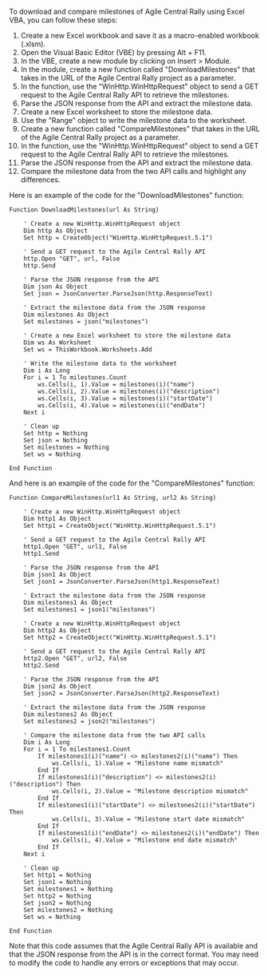  To download and compare milestones of Agile Central Rally using Excel VBA, you can follow these steps:

1. Create a new Excel workbook and save it as a macro-enabled workbook (.xlsm).
2. Open the Visual Basic Editor (VBE) by pressing Alt + F11.
3. In the VBE, create a new module by clicking on Insert > Module.
4. In the module, create a new function called "DownloadMilestones" that takes in the URL of the Agile Central Rally project as a parameter.
5. In the function, use the "WinHttp.WinHttpRequest" object to send a GET request to the Agile Central Rally API to retrieve the milestones.
6. Parse the JSON response from the API and extract the milestone data.
7. Create a new Excel worksheet to store the milestone data.
8. Use the "Range" object to write the milestone data to the worksheet.
9. Create a new function called "CompareMilestones" that takes in the URL of the Agile Central Rally project as a parameter.
10. In the function, use the "WinHttp.WinHttpRequest" object to send a GET request to the Agile Central Rally API to retrieve the milestones.
11. Parse the JSON response from the API and extract the milestone data.
12. Compare the milestone data from the two API calls and highlight any differences.

Here is an example of the code for the "DownloadMilestones" function:
```
Function DownloadMilestones(url As String)
    
    ' Create a new WinHttp.WinHttpRequest object
    Dim http As Object
    Set http = CreateObject("WinHttp.WinHttpRequest.5.1")
    
    ' Send a GET request to the Agile Central Rally API
    http.Open "GET", url, False
    http.Send
    
    ' Parse the JSON response from the API
    Dim json As Object
    Set json = JsonConverter.ParseJson(http.ResponseText)
    
    ' Extract the milestone data from the JSON response
    Dim milestones As Object
    Set milestones = json("milestones")
    
    ' Create a new Excel worksheet to store the milestone data
    Dim ws As Worksheet
    Set ws = ThisWorkbook.Worksheets.Add
    
    ' Write the milestone data to the worksheet
    Dim i As Long
    For i = 1 To milestones.Count
        ws.Cells(i, 1).Value = milestones(i)("name")
        ws.Cells(i, 2).Value = milestones(i)("description")
        ws.Cells(i, 3).Value = milestones(i)("startDate")
        ws.Cells(i, 4).Value = milestones(i)("endDate")
    Next i
    
    ' Clean up
    Set http = Nothing
    Set json = Nothing
    Set milestones = Nothing
    Set ws = Nothing
    
End Function
```
And here is an example of the code for the "CompareMilestones" function:
```
Function CompareMilestones(url1 As String, url2 As String)
    
    ' Create a new WinHttp.WinHttpRequest object
    Dim http1 As Object
    Set http1 = CreateObject("WinHttp.WinHttpRequest.5.1")
    
    ' Send a GET request to the Agile Central Rally API
    http1.Open "GET", url1, False
    http1.Send
    
    ' Parse the JSON response from the API
    Dim json1 As Object
    Set json1 = JsonConverter.ParseJson(http1.ResponseText)
    
    ' Extract the milestone data from the JSON response
    Dim milestones1 As Object
    Set milestones1 = json1("milestones")
    
    ' Create a new WinHttp.WinHttpRequest object
    Dim http2 As Object
    Set http2 = CreateObject("WinHttp.WinHttpRequest.5.1")
    
    ' Send a GET request to the Agile Central Rally API
    http2.Open "GET", url2, False
    http2.Send
    
    ' Parse the JSON response from the API
    Dim json2 As Object
    Set json2 = JsonConverter.ParseJson(http2.ResponseText)
    
    ' Extract the milestone data from the JSON response
    Dim milestones2 As Object
    Set milestones2 = json2("milestones")
    
    ' Compare the milestone data from the two API calls
    Dim i As Long
    For i = 1 To milestones1.Count
        If milestones1(i)("name") <> milestones2(i)("name") Then
            ws.Cells(i, 1).Value = "Milestone name mismatch"
        End If
        If milestones1(i)("description") <> milestones2(i)("description") Then
            ws.Cells(i, 2).Value = "Milestone description mismatch"
        End If
        If milestones1(i)("startDate") <> milestones2(i)("startDate") Then
            ws.Cells(i, 3).Value = "Milestone start date mismatch"
        End If
        If milestones1(i)("endDate") <> milestones2(i)("endDate") Then
            ws.Cells(i, 4).Value = "Milestone end date mismatch"
        End If
    Next i
    
    ' Clean up
    Set http1 = Nothing
    Set json1 = Nothing
    Set milestones1 = Nothing
    Set http2 = Nothing
    Set json2 = Nothing
    Set milestones2 = Nothing
    Set ws = Nothing
    
End Function
```
Note that this code assumes that the Agile Central Rally API is available and that the JSON response from the API is in the correct format. You may need to modify the code to handle any errors or exceptions that may occur.
